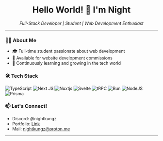 <h1 align="center">Hello World! 👋 I'm Night</h1>

<p align="center">
    <i>Full-Stack Developer | Student | Web Development Enthusiast</i>
</p>

---

### 👨‍💻 About Me

- 🎓 Full-time student passionate about web development
- 💼 Available for website development commissions
- 🌱 Continuously learning and growing in the tech world

### 🛠️ Tech Stack

![TypeScript](https://img.shields.io/badge/typescript-%23007ACC.svg?style=for-the-badge&logo=typescript&logoColor=white)
![Next JS](https://img.shields.io/badge/Next-black?style=for-the-badge&logo=next.js&logoColor=white)
![Nuxtjs](https://img.shields.io/badge/Nuxt-002E3B?style=for-the-badge&logo=nuxtdotjs&logoColor=#00DC82)
![Svelte](https://img.shields.io/badge/svelte-%23f1413d.svg?style=for-the-badge&logo=svelte&logoColor=white)
![tRPC](https://img.shields.io/badge/tRPC-%232596BE.svg?style=for-the-badge&logo=tRPC&logoColor=white)
![Bun](https://img.shields.io/badge/Bun-%23000000.svg?style=for-the-badge&logo=bun&logoColor=white)
![NodeJS](https://img.shields.io/badge/node.js-6DA55F?style=for-the-badge&logo=node.js&logoColor=white)
![Prisma](https://img.shields.io/badge/Prisma-3982CE?style=for-the-badge&logo=Prisma&logoColor=white)

### 📫 Let's Connect!

- Discord: @nightkungz
- Portfolio: [Link](https://nightkungz.vercel.app/)
- Mail: nightkungz@proton.me
<!-- Add more social links as needed -->

---
